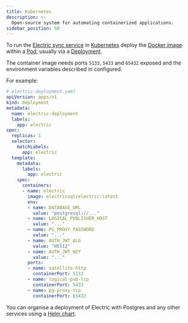 ```yaml
---
title: Kubernetes
description: >-
  Open-source system for automating containerized applications.
sidebar_position: 50
---
```


To run the [Electric sync service](../api/service.md) in [Kubernetes](https://kubernetes.io) deploy the [Docker image](./docker.md) within a [Pod](https://kubernetes.io/docs/concepts/workloads/controllers/pod), usually via a [Deployment](https://kubernetes.io/docs/concepts/workloads/controllers/deployment).

The container image needs ports `5133`, `5433` and `65432` exposed and the environment variables described in <DocPageLink path="api/service" /> configured.

For example:

```yaml
# electric-deployment.yaml
apiVersion: apps/v1
kind: Deployment
metadata:
  name: electric-deployment
  labels:
    app: electric
spec:
  replicas: 1
  selector:
    matchLabels:
      app: electric
  template:
    metadata:
      labels:
        app: electric
    spec:
      containers:
      - name: electric
        image: electricsql/electric:latest
        env:
        - name: DATABASE_URL
          value: "postgresql://..."
        - name: LOGICAL_PUBLISHER_HOST
          value: "..."
        - name: PG_PROXY_PASSWORD
          value: "..."
        - name: AUTH_JWT_ALG
          value: "HS512"
        - name: AUTH_JWT_KEY
          value: "..."
        ports:
        - name: satellite-http
          containerPort: 5133
        - name: logical-pub-tcp
          containerPort: 5433
        - name: pg-proxy-tcp
          containerPort: 65432
```

You can organise a deployment of Electric with Postgres and any other services using a [Helm chart](https://helm.sh/docs/topics/charts/).
